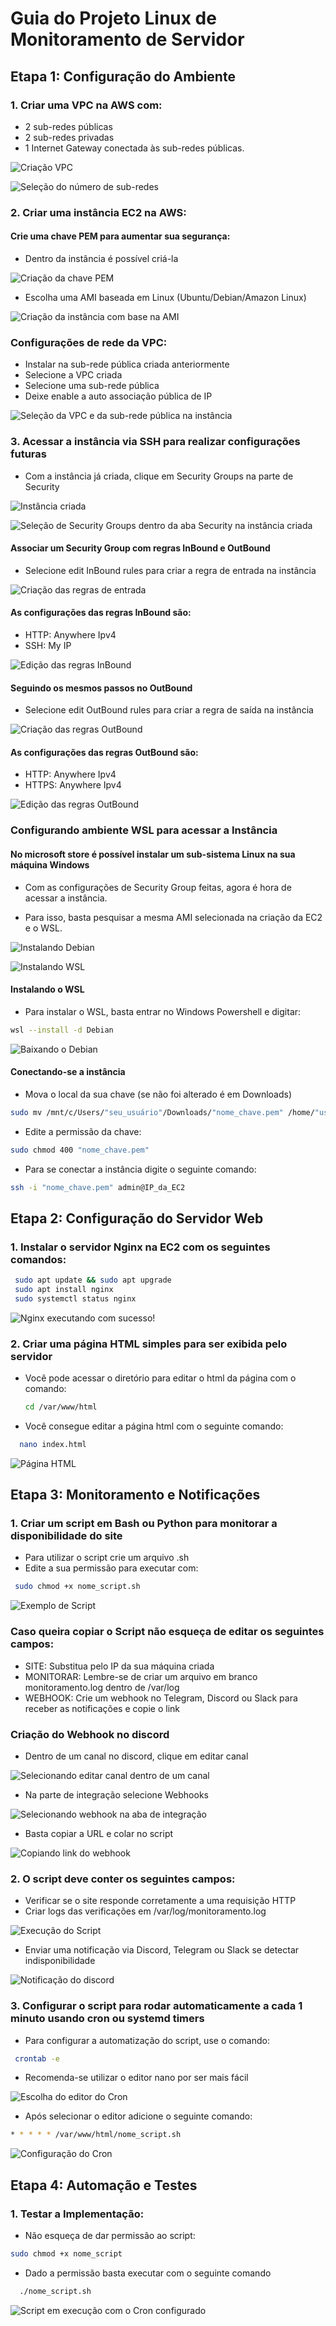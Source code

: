 # Guia do Projeto Linux de Monitoramento de Servidor

## Etapa 1: Configuração do Ambiente

### 1. Criar uma VPC na AWS com:

- 2 sub-redes públicas
- 2 sub-redes privadas
- 1 Internet Gateway conectada às sub-redes públicas.

![Criação VPC](/imgs/criaçãoVPC.png)

![Seleção do número de sub-redes](/imgs/Subnet.png)

### 2. Criar uma instância EC2 na AWS:

#### Crie uma chave PEM para aumentar sua segurança:

- Dentro da instância é possível criá-la

![Criação da chave PEM](/imgs/Chave.png)

- Escolha uma AMI baseada em Linux (Ubuntu/Debian/Amazon Linux)

![Criação da instância com base na AMI](/imgs/AMI.png)

### Configurações de rede da VPC: 

- Instalar na sub-rede pública criada anteriormente
- Selecione a VPC criada
- Selecione uma sub-rede pública
- Deixe enable a auto associação pública de IP

![Seleção da VPC e da sub-rede pública na instância](/imgs/NetworkSettings.png)

### 3. Acessar a instância via SSH para realizar configurações futuras

- Com a instância já criada, clique em Security Groups na parte de Security

![Instância criada](/imgs/Instância.png)

![Seleção de Security Groups dentro da aba Security na instância criada](/imgs/SecurityGroups.png)

#### Associar um Security Group com regras InBound e OutBound

- Selecione edit InBound rules para criar a regra de entrada na instância

![Criação das regras de entrada](/imgs/InboundRules.png)

#### As configurações das regras InBound são:

- HTTP: Anywhere Ipv4
- SSH: My IP

![Edição das regras InBound](/imgs/EditInbound.png)

#### Seguindo os mesmos passos no OutBound

- Selecione edit OutBound rules para criar a regra de saída na instância

![Criação das regras OutBound](/imgs/InboundRules.png)

#### As configurações das regras OutBound são:

- HTTP: Anywhere Ipv4
- HTTPS: Anywhere Ipv4

![Edição das regras OutBound](/imgs/EditOutBound.png)

### Configurando ambiente WSL para acessar a Instância

#### No microsoft store é possível instalar um sub-sistema Linux na sua máquina Windows

- Com as configurações de Security Group feitas, agora é hora de acessar a instância.

- Para isso, basta pesquisar a mesma AMI selecionada na criação da EC2 e o WSL.

![Instalando Debian](/imgs/Debian.png)

![Instalando WSL](/imgs/WSL.png)

#### Instalando o WSL

- Para instalar o WSL, basta entrar no Windows Powershell e digitar:
```bash
wsl --install -d Debian
```

![Baixando o Debian](/imgs/BaixandoDebian.png)

#### Conectando-se a instância 

- Mova o local da sua chave (se não foi alterado é em Downloads)
```bash
sudo mv /mnt/c/Users/"seu_usuário"/Downloads/"nome_chave.pem" /home/"usuário_linux"/
```
- Edite a permissão da chave:
```bash
sudo chmod 400 "nome_chave.pem"
```

- Para se conectar a instância digite o seguinte comando:
```bash
ssh -i "nome_chave.pem" admin@IP_da_EC2
```

## Etapa 2: Configuração do Servidor Web

### 1. Instalar o servidor Nginx na EC2 com os seguintes comandos:
``` bash
 sudo apt update && sudo apt upgrade
 sudo apt install nginx
 sudo systemctl status nginx
```

![Nginx executando com sucesso!](/imgs/NginxStatus.png)

### 2. Criar uma página HTML simples para ser exibida pelo servidor

- Você pode acessar o diretório para editar o html da página com o comando:
  ```bash
  cd /var/www/html
  ```
- Você consegue editar a página html com o seguinte comando:
```bash
  nano index.html
  ```

![Página HTML](/imgs/HTML.png)

## Etapa 3: Monitoramento e Notificações

### 1. Criar um script em Bash ou Python para monitorar a disponibilidade do site

- Para utilizar o script crie um arquivo .sh
- Edite a sua permissão para executar com:
```bash
 sudo chmod +x nome_script.sh
```

![Exemplo de Script](/imgs/ScriptExemplo.png)

### Caso queira copiar o Script não esqueça de editar os seguintes campos:

- SITE: Substitua pelo IP da sua máquina criada
- MONITORAR: Lembre-se de criar um arquivo em branco monitoramento.log dentro de /var/log
- WEBHOOK: Crie um webhook no Telegram, Discord ou Slack para receber as notificações e copie o link

### Criação do Webhook no discord

- Dentro de um canal no discord, clique em editar canal

![Selecionando editar canal dentro de um canal](/imgs/EditarCanal.png)

- Na parte de integração selecione Webhooks

![Selecionando webhook na aba de integração](/imgs/Webhook.png)

- Basta copiar a URL e colar no script

![Copiando link do webhook](/imgs/Bot.png)

### 2. O script deve conter os seguintes campos: 

- Verificar se o site responde corretamente a uma requisição HTTP
- Criar logs das verificações em /var/log/monitoramento.log

![Execução do Script](/imgs/SemCron.png)

- Enviar uma notificação via Discord, Telegram ou Slack se detectar indisponibilidade

![Notificação do discord](/imgs/NotDiscord.png)

### 3. Configurar o script para rodar automaticamente a cada 1 minuto usando cron ou systemd timers

- Para configurar a automatização do script, use o comando:
```bash
 crontab -e
```
- Recomenda-se utilizar o editor nano por ser mais fácil

![Escolha do editor do Cron](/imgs/EditorCron.png)

- Após selecionar o editor adicione o seguinte comando:

```bash
* * * * * /var/www/html/nome_script.sh
```

![Configuração do Cron](/imgs/ConfigCron.png)

## Etapa 4: Automação e Testes

### 1. Testar a Implementação: 

- Não esqueça de dar permissão ao script:
```bash
sudo chmod +x nome_script
```
- Dado a permissão basta executar com o seguinte comando
```bash
  ./nome_script.sh
```

![Script em execução com o Cron configurado](/imgs/Cront.png)
